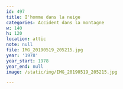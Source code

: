 ```yaml
---
id: 497
title: I'homme dans la neige
categories: Accident dans la montagne
w: 140
h: 120
location: attic
note: null
file: IMG_20190519_205215.jpg
year: '1978'
year_start: 1978
year_end: null
image: /static/img/IMG_20190519_205215.jpg

---
```

